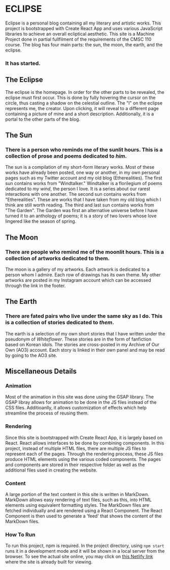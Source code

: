 
# ECLIPSE

Eclipse is a personal blog containing all my literary and artistic works. This project is bootstrapped with Create React App and uses various JavaScript libraries to achieve an overall ecliptical aesthetic. This site is a Machine Project done in partial fullfilment of the requirements of the CMSC 110 course. The blog has four main parts: the sun, the moon, the earth, and the eclipse.

### It has started.
## The Eclipse

The eclipse is the homepage. In order for the other parts to be revealed, the eclipse must first occur. This is done by fully hovering the cursor on the circle, thus casting a shadow on the celestial outline. The "I" on the eclipse represents me, the creator. Upon clicking, it will reveal to a different page containing a picture of mine and a short description. Additionally, it is a portal to the other parts of the blog.

## The Sun
### There is a person who reminds me of the sunlit hours. This is a collection of prose and poems dedicated to *him*.

The sun is a compilation of my short-form literary works. Most of these works have already been posted, one way or another, in my own personal pages such as my Twitter account and my old blog (Etherealities). The first sun contains works from "Windtalker." Windtalker is a florilegium of poems dedicated to *my wind*, the person I love. It is a series about our rarest interactions with one another. The second sun contains works from "Etherealities". These are works that I have taken from my old blog which I think are still worth reading. The third and last sun contains works from "The Garden". The Garden was first an alternative universe before I have turned it to an anthology of poems; it is a story of two lovers whose love lingered like the season of spring.

## The Moon
### There are people who remind me of the moonlit hours. This is a collection of artworks dedicated to them.

The moon is a gallery of my artworks. Each artwork is dedicated to a person whom I admire. Each row of drawings has its own theme. My other artworks are posted in my Instagram account which can be accessed through the link in the footer.

## The Earth
### There are fated pairs who live under the same sky as I do. This is a collection of stories dedicated to *them*.

The earth is a selection of my own short stories that I have written under the pseudonym of *Whiteflower*. These stories are in the form of fanfiction based on Korean idols. The stories are cross-posted in my Archive of Our Own (AO3) account. Each story is linked in their own panel and may be read by going to the AO3 site.

## Miscellaneous Details

### Animation

Most of the animation in this site was done using the GSAP library. The GSAP libray allows for animation to be done in the JS files instead of the CSS files. Additioanlly, it allows customization of effects which help streamline the process of reusing them.

### Rendering

Since this site is bootstrapped with Create React App, it is largely based on React. React allows interfaces to be done by combining components. In this project, instead of multiple HTML files, there are multiple JS files to represent each of the pages. Through the rendering process, these JS files produce HTML elements using the various coded components. The pages and components are stored in their respective folder as well as the additional files used in creating the website.

### Content

A large portion of the text content in this site is written in MarkDown. MarkDown allows easy rendering of text files, such as this, into HTML elements using equivalent formatting styles. The MarkDown files are fetched individually and are rendered using a React Component. The React Component is then used to generate a 'feed' that shows the content of the MarkDown files.

### How To Run

To run this project, npm is required. In the project directory, using `npm start` runs it in a development mode and it will be shown in a local server from the browser. To see the actual site online, you may click on [this Netlify link](https://mariware-eclipse.netlify.app/) where the site is already built for viewing.